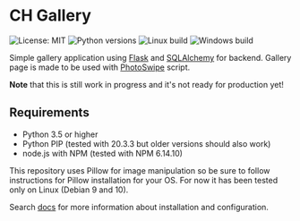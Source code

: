 # CH Gallery

![License: MIT](https://img.shields.io/github/license/commonality/readme-inspector.svg)
![Python versions](https://img.shields.io/badge/Python-3-blue)
![Linux build](https://img.shields.io/badge/linux%20build-passing-brightgreen)
![Windows build](https://img.shields.io/badge/windows%20build-unknown-lightgrey)

Simple gallery application using [Flask](https://github.com/pallets/flask) and [SQLAlchemy](https://www.sqlalchemy.org/)
for backend. Gallery page is made to be used with [PhotoSwipe](https://github.com/dimsemenov/PhotoSwipe) script.

**Note** that this is still work in progress and it's not ready for production yet!

## Requirements

* Python 3.5 or higher
* Python PIP (tested with 20.3.3 but older versions should also work)
* node.js with NPM (tested with NPM 6.14.10)

This repository uses Pillow for image manipulation so be sure to follow instructions for Pillow installation for your OS.
For now it has been tested only on Linux (Debian 9 and 10).

Search [docs](https://dev.krastaman.tk/docs/ch-gallery/) for more information about installation and configuration.
